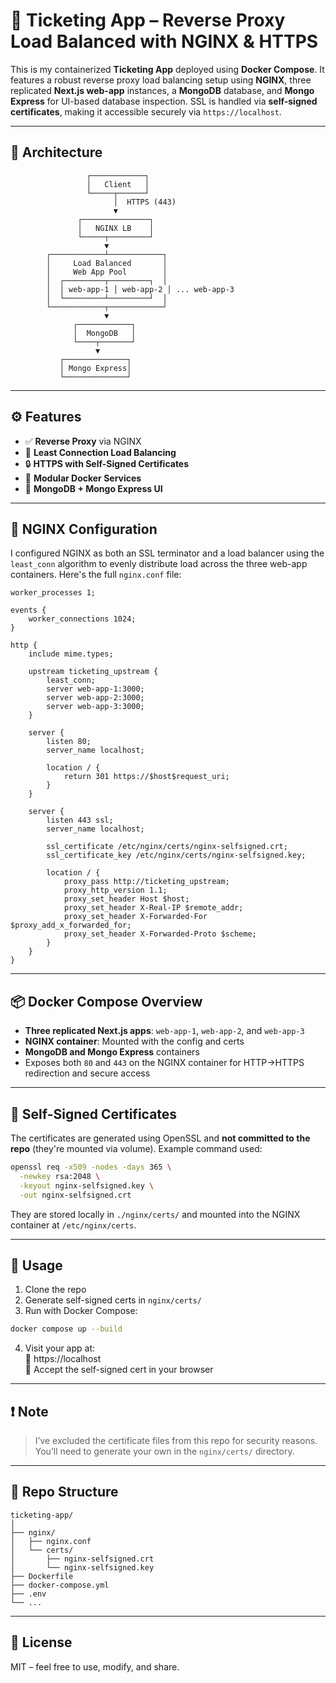 # 🧾 Ticketing App – Reverse Proxy Load Balanced with NGINX & HTTPS

This is my containerized **Ticketing App** deployed using **Docker Compose**. It features a robust reverse proxy load balancing setup using **NGINX**, three replicated **Next.js web-app** instances, a **MongoDB** database, and **Mongo Express** for UI-based database inspection. SSL is handled via **self-signed certificates**, making it accessible securely via `https://localhost`.

---

## 🚀 Architecture

```
                 ┌────────────┐
                 │   Client   │
                 └─────┬──────┘
                       │  HTTPS (443)
                       ▼
               ┌───────────────┐
               │   NGINX LB    │
               └─────┬─────────┘
                     ▼
        ┌────────────┴────────────┐
        │     Load Balanced       │
        │     Web App Pool        │
        │  ┌─────────┬─────────┐  │
        │  │ web-app-1 │ web-app-2 │ ... web-app-3
        │  └─────────┴─────────┘  │
        └────────────┬────────────┘
                     ▼
              ┌────────────┐
              │  MongoDB   │
              └────┬───────┘
                   ▼
           ┌──────────────┐
           │ Mongo Express│
           └──────────────┘
```

---

## ⚙️ Features

- ✅ **Reverse Proxy** via NGINX
- 🔁 **Least Connection Load Balancing**
- 🔒 **HTTPS with Self-Signed Certificates**
- 🧱 **Modular Docker Services**
- 🐳 **MongoDB + Mongo Express UI**

---

## 🧩 NGINX Configuration

I configured NGINX as both an SSL terminator and a load balancer using the `least_conn` algorithm to evenly distribute load across the three web-app containers. Here's the full `nginx.conf` file:

```nginx
worker_processes 1;

events {
    worker_connections 1024;
}

http {
    include mime.types;

    upstream ticketing_upstream {
        least_conn;
        server web-app-1:3000;
        server web-app-2:3000;
        server web-app-3:3000;
    }

    server {
        listen 80;
        server_name localhost;

        location / {
            return 301 https://$host$request_uri;
        }
    }

    server {
        listen 443 ssl;
        server_name localhost;

        ssl_certificate /etc/nginx/certs/nginx-selfsigned.crt;
        ssl_certificate_key /etc/nginx/certs/nginx-selfsigned.key;

        location / {
            proxy_pass http://ticketing_upstream;
            proxy_http_version 1.1;
            proxy_set_header Host $host;
            proxy_set_header X-Real-IP $remote_addr;
            proxy_set_header X-Forwarded-For $proxy_add_x_forwarded_for;
            proxy_set_header X-Forwarded-Proto $scheme;
        }
    }
}
```

---

## 📦 Docker Compose Overview

- **Three replicated Next.js apps**: `web-app-1`, `web-app-2`, and `web-app-3`
- **NGINX container**: Mounted with the config and certs
- **MongoDB and Mongo Express** containers
- Exposes both `80` and `443` on the NGINX container for HTTP->HTTPS redirection and secure access

---

## 🔐 Self-Signed Certificates

The certificates are generated using OpenSSL and **not committed to the repo** (they're mounted via volume). Example command used:

```bash
openssl req -x509 -nodes -days 365 \
  -newkey rsa:2048 \
  -keyout nginx-selfsigned.key \
  -out nginx-selfsigned.crt
```

They are stored locally in `./nginx/certs/` and mounted into the NGINX container at `/etc/nginx/certs`.

---

## 🏁 Usage

1. Clone the repo
2. Generate self-signed certs in `nginx/certs/`
3. Run with Docker Compose:

```bash
docker compose up --build
```

4. Visit your app at:  
   🔗 https://localhost  
   🧪 Accept the self-signed cert in your browser

---

## ❗ Note

> I’ve excluded the certificate files from this repo for security reasons. You’ll need to generate your own in the `nginx/certs/` directory.

---

## 📂 Repo Structure

```
ticketing-app/
│
├── nginx/
│   ├── nginx.conf
│   └── certs/
│       ├── nginx-selfsigned.crt
│       └── nginx-selfsigned.key
├── Dockerfile
├── docker-compose.yml
├── .env
└── ...
```

---

## 📜 License

MIT – feel free to use, modify, and share.
